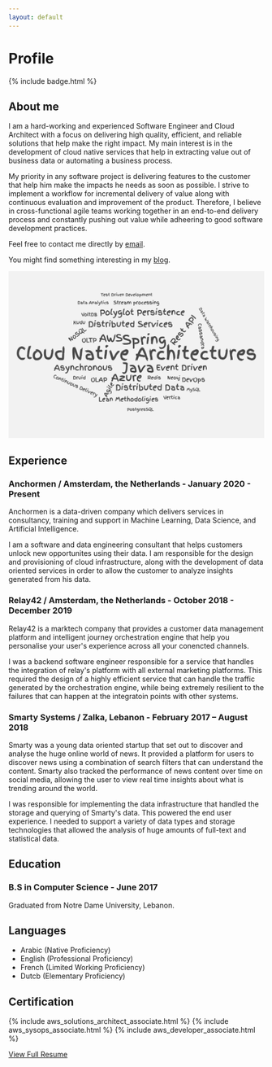 ```yaml
---
layout: default
---
```

# Profile

{% include badge.html %}

## About me

I am a hard-working and experienced Software Engineer and Cloud Architect with a focus on delivering high quality, efficient, and reliable solutions that help make the right impact. My main interest is in the development of cloud native services that help in extracting value out of business data or automating a business process.

My priority in any software project is delivering features to the customer that help him make the impacts he needs as soon as possible. I strive to implement a workflow for incremental delivery of value along with continuous evaluation and improvement of the product. Therefore, I believe in cross-functional agile teams working together in an end-to-end delivery process and constantly pushing out value while adheering to good software development practices.

Feel free to contact me directly by [email](mailto:i_kh@icloud.com?subject=[Resume]%20Getting%20in%20touch).

You might find something interesting in my [blog](https://blog.issakhoury.me).

![wordcloud](assets/wordcloud.png)

## Experience

### Anchormen / Amsterdam, the Netherlands - January 2020 - Present

Anchormen is a data-driven company which delivers services in consultancy, training and support in Machine Learning, Data Science, and Artificial Intelligence.

I am a software and data engineering consultant that helps customers unlock new opportunites using their data. I am responsible for the design and provisioning of cloud infrastructure, along with the development of data oriented services in order to allow the customer to analyze insights generated from his data.

### Relay42 / Amsterdam, the Netherlands - October 2018 - December 2019

Relay42 is a marktech company that provides a customer data management platform and intelligent journey orchestration engine that help you personalise your user's experience across all your conencted channels.

I was a backend software engineer responsible for a service that handles the integration of relay's platform with all external marketing platforms. This required the design of a highly efficient service that can handle the traffic generated by the orchestration engine, while being extremely resilient to the failures that can happen at the integratoin points with other systems.

### Smarty Systems / Zalka, Lebanon - February 2017 – August 2018

Smarty was a young data oriented startup that set out to discover and analyse the huge online world of news. It provided a platform for users to discover news using a combination of search filters that can understand the content. Smarty also tracked the performance of news content over time on social media, allowing the user to view real time insights about what is trending around the world.

I was responsible for implementing the data infrastructure that handled the storage and querying of Smarty's data. This powered the end user experience.
I needed to support a variety of data types and storage technologies that allowed the analysis of huge amounts of full-text and statistical data.

## Education

### B.S in Computer Science - June 2017

Graduated from Notre Dame University, Lebanon.

## Languages

- Arabic (Native Proficiency)
- English (Professional Proficiency)
- French (Limited Working Proficiency)
- Dutcb (Elementary Proficiency)

## Certification

{% include aws_solutions_architect_associate.html %}
{% include aws_sysops_associate.html %}
{% include aws_developer_associate.html %}

[View Full Resume](assets/issa_khoury_resume.pdf)

